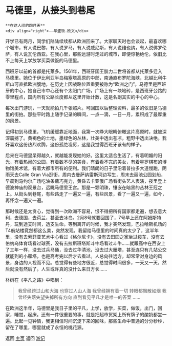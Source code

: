 # 马德里，从接头到巷尾

```{tip} 
**在这人间的四月天**
<div align="right">——华盛顿.欧文</div>
```

开学已有两月，同学们陆陆续续都从欧洲回来了。大家聊天时也会谈起，最喜欢哪个城市，有人说巴黎，有人说罗马，有人说威尼斯，有人说维也纳，有人说佛罗伦萨，有人说瓦伦西亚。在我心里，那些远游时走过的城市，即便惊艳绝伦，依旧比不上每天上学放学买菜做饭的马德里。

西班牙以前的首都是托莱多。1561年，西班牙国王腓力二世将首都从托莱多迁入马德里。她位于伊比利亚半岛梅塞塔高原的中部，南通直布罗陀海峡，北越比利牛斯山可直抵欧洲腹地，在历史上因战略位置重要被称为“欧洲之门”。马德里是西班牙的中心，她自己市中心还有个太阳门广场，广场上有一块地砖，是西班牙公路的零里程点，国内所有公路长度都从这里开始计数，这是名副其实的中心的中心。

每次出门游玩，一天就能拍几千张照片。可回国以后整理资料，最多的依旧是马德里的街拍。那些平时路上随手记录的瞬间，一点一滴，一日一月，累积成了最厚重的风景。

记得初到马德里，飞机缓缓靠近地面，我第一次睁大眼睛俯瞰这片高原时，就被深深震撼了。黄褐色的土地，墨绿色的丛林，壮美中透出苍凉，粗野中透出决绝。我好喜欢这份热烈欢腾，这份孤绝凌厉，这是我觉得西班牙该有的样子。

后来在马德里呆得越久，就越能发现她的好。这里太适合生活了，有着明媚的阳光，有着热闹的公园，有着数不尽的美食，有着看不完的美女，有着星罗棋布的博物馆美术馆，有着大都市所有的便利。我们晴朗的日子里沿着普拉多大道慢跑，阴雨天去Calle Gran Via逛街，周内去曼萨纳雷斯河边写生，周末去丽池公园划船，早晨到马约尔广场吃油条蘸巧克力，黄昏去卡亚俄广场看街头艺人表演，夜里登上德波神庙的观景台，远眺马德里王宫。那是一颗明珠，镶嵌在暗黑的丛林王冠之上。从街头到巷尾，有些路走了一遍又一遍，有些风景，看了一遍又一遍，如今，再怀念一遍又一遍。

 

那时候还是太贪心，觉得到一次欧洲不容易，恨不得把所有国家都走遍，想去意大利，去德国，去荷兰，甚至去冰岛。2月8号就要回国了，7号早上还在阿姆斯特丹，玩到透支时间，透支生命。等到离开的时候，我才突然发现，巴拉哈斯机场的T4航站楼竟然都这么美，突然发现，我留给马德里的时间真的太少了，这半年里，没有去索菲亚艺术中心看过《格尔尼卡》，没有去田园之家坐过缆车，没有去伯纳乌体育场看过球赛，没有去拉斯班塔斯斗牛场看过斗牛……就跟高中在西安上了三年一样，没去过兵马俑，没去过华清池，没去过大雁塔，甚至连只有几站公交就能到的小雁塔，也是高考完以后才去看过。人总向往远方，却常常对身边的风景，身边的人视而不见。总觉得有些地方很近，总觉得时间很多，一天又一天，然后就没有然后了。人生或许真的没什么来日方长……

朴树在《平凡之路》中唱到：

> 我曾经跨过山和大海
> 也穿过人山人海
> 我曾经拥有着一切
> 转眼都飘散如烟
> 我曾经失落失望失掉所有方向
> 直到看见平凡才是唯一的答案
> ……

在欧洲这半年，马德里是我日子里的平凡，上学，放学，买菜，做饭，出门，回家，睡觉，起床。还有一件很重要的事，就是把超市货架上所有牌子的酸奶都尝一遍。比起一见钟情，我更相信时间沉淀下来的回味，那些生命中普通的分分秒秒，留在了哪里，哪里就成了永恒的桃花源。

 


返回 [主页](../../../intro.md)
返回 [游记](../../../posts/travelsall.md)